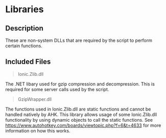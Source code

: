 # Libraries
## Description

These are non-system DLLs that are required by the script to perform certain functions.

## Included Files

> Ionic.Zlib.dll

The .NET libary used for gzip compression and decompression. This is required for some server calls used by the script.

> GzipWrapper.dll

The functions used in Ionic.Zlib.dll are static functions and cannot be handled natively by AHK. This library allows usage of some Ionic.Zlib.dll functionality by using dynamic objects to call the static functions. 
See https://www.autohotkey.com/boards/viewtopic.php?f=6&t=4633 for more information on how this works.
